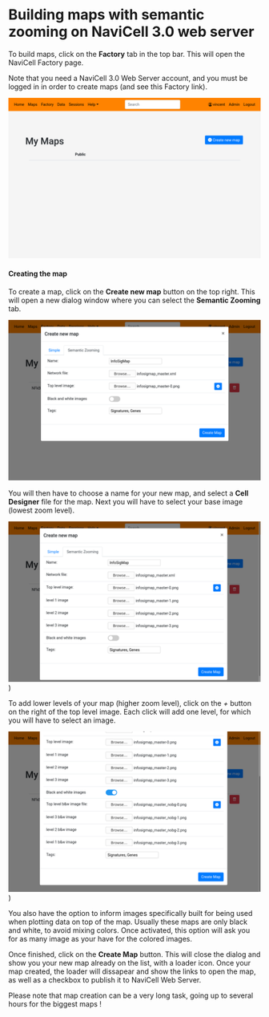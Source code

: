 # Building maps with semantic zooming on NaviCell 3.0 web server

To build maps, click on the **Factory** tab in the top bar. This will open the NaviCell Factory page. 

Note that you need a NaviCell 3.0 Web Server account, and you must be logged in in order to create maps (and see this Factory link).

![NaviCell Factory](images/factory.png)
#### Creating the map

To create a map, click on the **Create new map** button on the top right. This will open a new dialog window where you can select the **Semantic Zooming** tab. 

![NaviCell Factory](images/factory_semantic_create.png)

You will then have to choose a name for your new map, and select a **Cell Designer** file for the map. Next you will have to select your base image (lowest zoom level).

![NaviCell Factory](images/factory_semantic_create_add_layers.png))

To add lower levels of your map (higher zoom level), click on the *+* button on the right of the top level image. Each click will add one level, for which you will have to select an image. 

![NaviCell Factory](images/factory_semantic_create_add_nobg.png))

You also have the option to inform images specifically built for being used when plotting data on top of the map. Usually these maps are only black and white, to avoid mixing colors. Once activated, this option will ask you for as many image as your have for the colored images.

Once finished, click on the **Create Map** button. This will close the dialog and show you your new map already on the list, with a loader icon. Once your map created, the loader will dissapear and show the links to open the map, as well as a checkbox to publish it to NaviCell Web Server. 


Please note that map creation can be a very long task, going up to several hours for the biggest maps !

